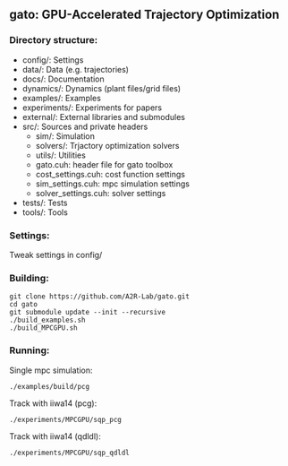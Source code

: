 ## gato: GPU-Accelerated Trajectory Optimization  

### Directory structure:
- config/: Settings
- data/: Data (e.g. trajectories)
- docs/: Documentation
- dynamics/: Dynamics (plant files/grid files)
- examples/: Examples
- experiments/: Experiments for papers
- external/: External libraries and submodules
- src/: Sources and private headers
    - sim/: Simulation
    - solvers/: Trjactory optimization solvers
    - utils/: Utilities
    - gato.cuh: header file for gato toolbox
    - cost_settings.cuh: cost function settings
    - sim_settings.cuh: mpc simulation settings
    - solver_settings.cuh: solver settings
- tests/: Tests
- tools/: Tools

### Settings:
Tweak settings in config/


### Building:
```
git clone https://github.com/A2R-Lab/gato.git
cd gato
git submodule update --init --recursive
./build_examples.sh
./build_MPCGPU.sh
```

### Running:
Single mpc simulation:
```
./examples/build/pcg
```

Track with iiwa14 (pcg):
```
./experiments/MPCGPU/sqp_pcg
```

Track with iiwa14 (qdldl):
```
./experiments/MPCGPU/sqp_qdldl
```
